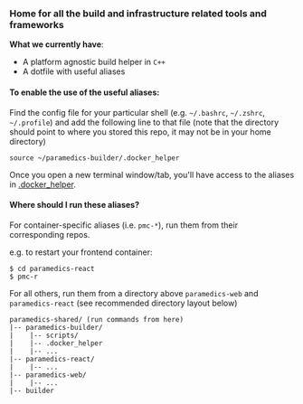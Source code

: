 ### Home for all the build and infrastructure related tools and frameworks

__What we currently have__:

- A platform agnostic build helper in `C++`
- A dotfile with useful aliases

#### To enable the use of the useful aliases:
Find the config file for your particular shell (e.g. `~/.bashrc`, `~/.zshrc`, `~/.profile`) and add the following line to that file (note that the directory should point to where you stored this repo, it may not be in your home directory)
```
source ~/paramedics-builder/.docker_helper
```
Once you open a new terminal window/tab, you'll have access to the aliases in [.docker_helper](.docker_helper).

#### Where should I run these aliases?
For container-specific aliases (i.e. `pmc-*`), run them from their corresponding repos.

e.g. to restart your frontend container:
```
$ cd paramedics-react
$ pmc-r
```

For all others, run them from a directory above `paramedics-web` and `paramedics-react` (see recommended directory layout below)
```
paramedics-shared/ (run commands from here)
|-- paramedics-builder/
|    |-- scripts/
|    |-- .docker_helper
|    |-- ...
|-- paramedics-react/
|    |-- ...
|-- paramedics-web/
|    |-- ...
|-- builder
```
